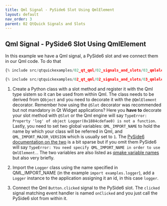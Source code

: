 ```yaml
---
title: Qml Signal - PySide6 Slot Using QmlElement
layout: default
nav_order: 3
parent: 02 QtQuick Signals and Slots
---
```


## Qml Signal - PySide6 Slot Using QmlElement

In this example we have a Qml signal, a PySide6 slot and we connect them in our Qml code. To do that

```qml
{% include src/qtquickexamples/02_qt_qml/02_signals_and_slots/03_qmlelement.qml %}
```

```python
{% include src/qtquickexamples/02_qt_qml/02_signals_and_slots/03_qmlelement.py %}
```

1. Create a Python class with a slot method and register it with the Qml type sistem so it can be used from within Qml. The class needs to be derived from `QObject` and you need to decorate it with the `@QmlElement` decorator. Remember how using the `@Slot` decorator was recommended but not mandatory in Qt Widget applications? Here you **have to** decorate your slot method with `@Slot` or the Qml engine will say `TypeError: Property 'log' of object Logger(0x1884cdefae0) is not a function`. Lastly, you need to set two global variables: `QML_IMPORT_NAME` to hold the name by which your class will be referred in Qml, and `QML_IMPORT_MAJOR_VERSION` which is usually set to `1`. The [PySide6 documentation on the two](https://doc.qt.io/qtforpython-6/PySide6/QtQml/QmlElement.html) is a bit sparse but if you omit them PySide6 will say `TypeError: You need specify QML_IMPORT_NAME in order to use QmlElement.`. The two variables are also listed as [qmake variable names](https://doc.qt.io/qt-6/qmake-variable-reference.html) but also very briefly.

2. Import the `Logger` class using the name specified in QML_IMPORT_NAME (in the example `import examples.logger`),  add a `Logger` instance to the application assigning it an id, in this case `logger`.

3. Connect the Qml `Button.clicked` signal to the PySide6 slot. The `clicked` signal matching event handler is named `onClicked` and you just call the PySide6 slot from within it.
